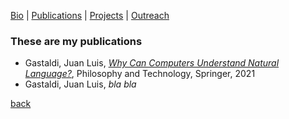 [Bio](./another-page.html) | [Publications](./publications.html) | [Projects](./publications.html) | [Outreach](./publications.html)

### These are my publications

- Gastaldi, Juan Luis, [_Why Can Computers Understand Natural Language?_](./assets/pdf/2020_why), Philosophy and Technology, Springer, 2021
- Gastaldi, Juan Luis, _bla bla_

[back](./)
